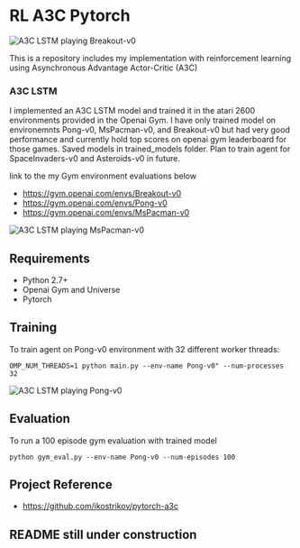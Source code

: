 # RL A3C Pytorch

![A3C LSTM playing Breakout-v0](https://github.com/dgriff777/rl_a3c_pytorch/blob/master/demo/Breakout.gif)

This is a repository includes my implementation with reinforcement learning using Asynchronous Advantage Actor-Critic (A3C) 

### A3C LSTM

I implemented an A3C LSTM model and trained it in the atari 2600 environments provided in the Openai Gym. I have only trained model on environemnts Pong-v0, MsPacman-v0, and Breakout-v0 but had very good performance and currently hold top scores on openai gym leaderboard for those games. Saved models in trained_models folder. Plan to train agent for SpaceInvaders-v0 and Asteroids-v0 in future.

link to the my Gym environment evaluations below

- https://gym.openai.com/envs/Breakout-v0
- https://gym.openai.com/envs/Pong-v0
- https://gym.openai.com/envs/MsPacman-v0


![A3C LSTM playing MsPacman-v0](https://github.com/dgriff777/rl_a3c_pytorch/blob/master/demo/MsPacman.gif)

## Requirements

- Python 2.7+
- Openai Gym and Universe
- Pytorch

## Training
To train agent on Pong-v0 environment with 32 different worker threads:

```
OMP_NUM_THREADS=1 python main.py --env-name Pong-v0" --num-processes 32
```

![A3C LSTM playing Pong-v0](https://github.com/dgriff777/rl_a3c_pytorch/blob/master/demo/Pong.gif)

## Evaluation
To run a 100 episode gym evaluation with trained model
```
python gym_eval.py --env-name Pong-v0 --num-episodes 100
```

## Project Reference

- https://github.com/ikostrikov/pytorch-a3c

## README still under construction